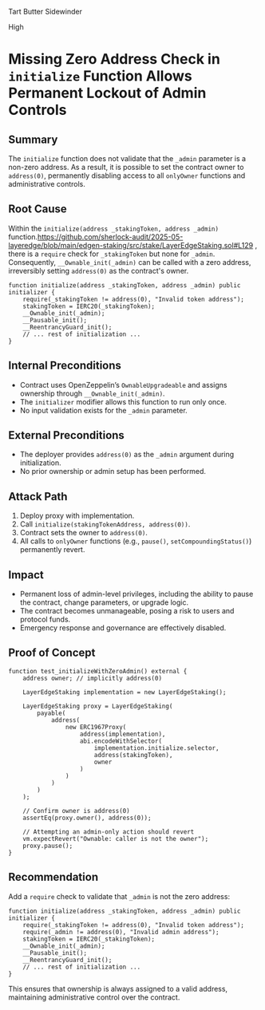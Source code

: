 Tart Butter Sidewinder

High

# Missing Zero Address Check in `initialize` Function Allows Permanent Lockout of Admin Controls


## Summary

The `initialize` function does not validate that the `_admin` parameter is a non-zero address. As a result, it is possible to set the contract owner to `address(0)`, permanently disabling access to all `onlyOwner` functions and administrative controls.

## Root Cause

Within the `initialize(address _stakingToken, address _admin)` function.https://github.com/sherlock-audit/2025-05-layeredge/blob/main/edgen-staking/src/stake/LayerEdgeStaking.sol#L129
, there is a `require` check for `_stakingToken` but none for `_admin`. Consequently, `__Ownable_init(_admin)` can be called with a zero address, irreversibly setting `address(0)` as the contract's owner.

```solidity
function initialize(address _stakingToken, address _admin) public initializer {
    require(_stakingToken != address(0), "Invalid token address");
    stakingToken = IERC20(_stakingToken);
    __Ownable_init(_admin);
    __Pausable_init();
    __ReentrancyGuard_init();
    // ... rest of initialization ...
}
```

## Internal Preconditions

* Contract uses OpenZeppelin’s `OwnableUpgradeable` and assigns ownership through `__Ownable_init(_admin)`.
* The `initializer` modifier allows this function to run only once.
* No input validation exists for the `_admin` parameter.

## External Preconditions

* The deployer provides `address(0)` as the `_admin` argument during initialization.
* No prior ownership or admin setup has been performed.

## Attack Path

1. Deploy proxy with implementation.
2. Call `initialize(stakingTokenAddress, address(0))`.
3. Contract sets the owner to `address(0)`.
4. All calls to `onlyOwner` functions (e.g., `pause()`, `setCompoundingStatus()`) permanently revert.

## Impact

* Permanent loss of admin-level privileges, including the ability to pause the contract, change parameters, or upgrade logic.
* The contract becomes unmanageable, posing a risk to users and protocol funds.
* Emergency response and governance are effectively disabled.

## Proof of Concept

```solidity
function test_initializeWithZeroAdmin() external {
    address owner; // implicitly address(0)

    LayerEdgeStaking implementation = new LayerEdgeStaking();

    LayerEdgeStaking proxy = LayerEdgeStaking(
        payable(
            address(
                new ERC1967Proxy(
                    address(implementation),
                    abi.encodeWithSelector(
                        implementation.initialize.selector,
                        address(stakingToken),
                        owner
                    )
                )
            )
        )
    );

    // Confirm owner is address(0)
    assertEq(proxy.owner(), address(0));

    // Attempting an admin-only action should revert
    vm.expectRevert("Ownable: caller is not the owner");
    proxy.pause();
}
```

## Recommendation

Add a `require` check to validate that `_admin` is not the zero address:

```solidity
function initialize(address _stakingToken, address _admin) public initializer {
    require(_stakingToken != address(0), "Invalid token address");
    require(_admin != address(0), "Invalid admin address");
    stakingToken = IERC20(_stakingToken);
    __Ownable_init(_admin);
    __Pausable_init();
    __ReentrancyGuard_init();
    // ... rest of initialization ...
}
```

This ensures that ownership is always assigned to a valid address, maintaining administrative control over the contract.
